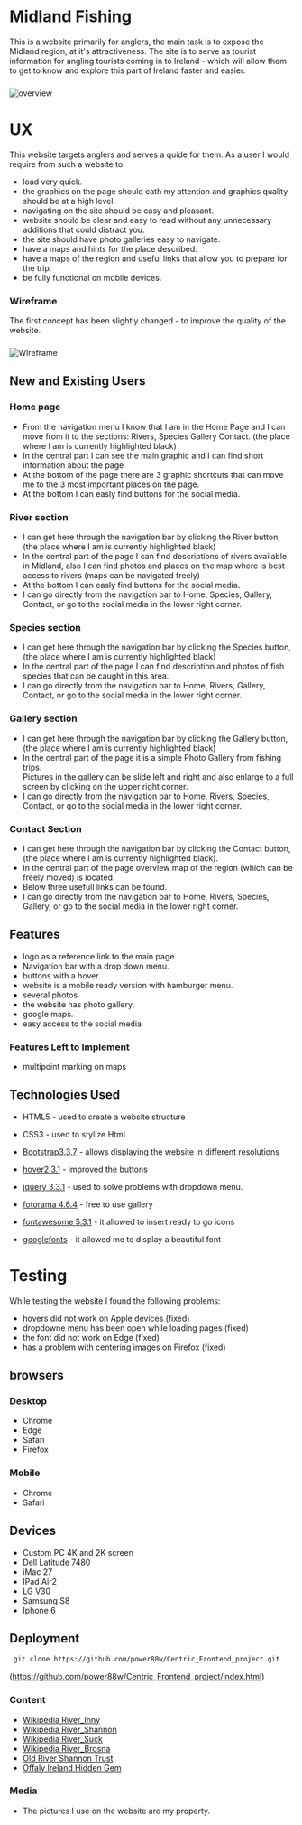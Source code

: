# Midland Fishing

This is a website primarily for anglers, the main task is to expose the Midland region, 
at it's attractiveness. The site is to serve as tourist information for angling tourists coming in to 
Ireland - which will allow them to get to know and explore this part of Ireland faster and easier.


###

![overview](https://power88w.github.io/Centric_Frontend_project/images/main-overview.JPG)
 
# UX
This website targets anglers and serves a quide for them. 
As a user I would require from such a website to:

-	 load very quick.
-	 the graphics on the page should cath my attention and graphics quality should be at a high level.
-	 navigating on the site should be easy and pleasant.
-	 website should be clear and easy to read without any unnecessary additions that could distract you.
-	 the site should have photo galleries easy to navigate.
-	 have a maps and hints for the place described.
-	 have a maps of the region and useful links that allow you to prepare for the trip.
-	 be fully functional on mobile devices. 

### Wireframe

The first concept has been slightly changed - to improve the quality of the website.

###

![Wireframe](https://power88w.github.io/Centric_Frontend_project/images/wireframe.JPG)


## New and Existing Users

### Home page
- From the navigation menu I know that I am in the Home Page and I can move from it to the sections: Rivers, Species Gallery Contact. (the place where I am is currently highlighted black)
- In the central part I can see the main graphic and I can find short information about the page 
- At the bottom of the page there are 3 graphic shortcuts that can move me to the 3 most important places on the page.
- At the bottom I can easly find buttons for the social media.


### River section

- I can get here through the navigation bar by clicking the River button, (the place where I am is currently highlighted black)
- In the central part of the page  I can find descriptions of rivers available in Midland,  also I can find photos and places on the map where is
  best access to rivers (maps can be navigated freely)
- At the bottom I can easly find buttons for the social media.
- I can go directly from the navigation bar to Home, Species, Gallery, Contact, or go to the social media in the lower right corner.



### Species section

- I can get here through the navigation bar by clicking the Species button, (the place where I am is currently highlighted black)
- In the central part of the page  I can find description and photos of fish species that can be caught in this area.
- I can go directly from the navigation bar to Home, Rivers,  Gallery, Contact, or go to the social media in the lower right corner.



	
### Gallery section

- I can get here through the navigation bar by clicking the Gallery button, (the place where I am is currently highlighted black)
- In the central part of the page it is a simple Photo Gallery from fishing trips.  
  Pictures in the gallery can be slide left and right and also enlarge to a full screen by clicking on the upper right corner.
- I can go directly from the navigation bar to Home, Rivers, Species, Contact, or go to the social media in the lower right corner.



### Contact Section

- I can get here through the navigation bar by clicking the Contact button, (the place where I am is currently highlighted black).
- In the central part of the page overview map of the region (which can be freely moved) is located.
- Below three usefull links can be found. 
- I can go directly from the navigation bar to Home, Rivers, Species, Gallery, or go to the social media in the lower right corner.



## Features

- logo as a reference link to the main page.
- Navigation bar with a drop down menu.
- buttons with a hover.
- website is a mobile ready version with hamburger menu.
- several photos
- the website has photo gallery.
- google maps.
- easy access to the social media
 

### Features Left to Implement
- multipoint marking on maps


## Technologies Used


- HTML5 - used to create a website structure 

-	CSS3 - used to stylize Html

- [Bootstrap3.3.7](https://getbootstrap.com/docs/3.3/getting-started/) - allows displaying the website in different resolutions

- [hover2.3.1](http://ianlunn.github.io/Hover/) - improved the buttons

- [jquery 3.3.1](https://docs.microsoft.com/en-us/aspnet/ajax/cdn/overview) - used to solve problems with dropdown menu.

- [fotorama 4.6.4](http://fotorama.io/) - free to use gallery 

- [fontawesome 5.3.1](https://fontawesome.com/) - it allowed to insert ready to go icons

- [googlefonts](https://fonts.google.com/) - it allowed me to display a beautiful font

# Testing

While testing the website I found the following problems:

- hovers did not work on Apple devices (fixed)
- dropdowne menu has been open while loading pages (fixed)
- the font did not work on Edge (fixed)
- has a problem with centering images on Firefox (fixed)

## browsers

### Desktop
- Chrome
- Edge
- Safari 
- Firefox

### Mobile
- Chrome
- Safari


## Devices
- Custom PC 4K and 2K screen	
- Dell Latitude 7480
- iMac 27
- IPad Air2
- LG V30
- Samsung S8 
- Iphone 6


## Deployment

```md
 git clone https://github.com/power88w/Centric_Frontend_project.git
```

(https://github.com/power88w/Centric_Frontend_project/index.html)



### Content
- [Wikipedia River_Inny](https://en.wikipedia.org/wiki/River_Inny_(Leinster))
- [Wikipedia River_Shannon](https://en.wikipedia.org/wiki/River_Shannon)
- [Wikipedia River_Suck](https://en.wikipedia.org/wiki/River_Suck)
- [Wikipedia River_Brosna](https://en.wikipedia.org/wiki/River_Brosna)
- [Old River Shannon Trust](https://oldrivershannon.com/2014/03/15/river-brosna/)
- [Offaly Ireland Hidden Gem](https://www.visitoffaly.ie/Things-to-do/Outdoor-Adventures/Fishing/Rivers/)








### Media
- The pictures I use on the website are my property.


